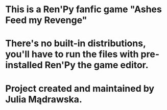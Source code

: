 # This is a Ren'Py fanfic game "Ashes Feed my Revenge"

# There's no built-in distributions, you'll have to run the files with pre-installed Ren'Py the game editor.

# Project created and maintained by Julia Mądrawska.
 
